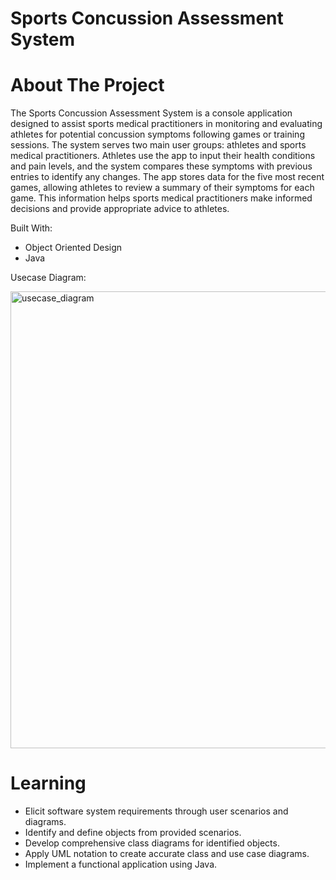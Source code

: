 # Sports Concussion Assessment System
# About The Project

The Sports Concussion Assessment System is a console application designed to assist sports medical practitioners in monitoring and evaluating athletes for potential concussion symptoms following games or training sessions. The system serves two main user groups: athletes and sports medical practitioners. Athletes use the app to input their health conditions and pain levels, and the system compares these symptoms with previous entries to identify any changes. The app stores data for the five most recent games, allowing athletes to review a summary of their symptoms for each game. This information helps sports medical practitioners make informed decisions and provide appropriate advice to athletes.

Built With:
- Object Oriented Design
- Java

Usecase Diagram:

  <img width="731" alt="usecase_diagram" src="https://github.com/user-attachments/assets/999544c7-7669-4721-866a-1444bb89d54f">


# Learning
- Elicit software system requirements through user scenarios and diagrams.
- Identify and define objects from provided scenarios.
- Develop comprehensive class diagrams for identified objects.
- Apply UML notation to create accurate class and use case diagrams.
- Implement a functional application using Java.

